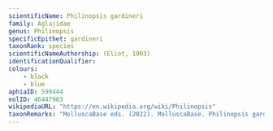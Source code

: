 ```yaml
---
scientificName: Philinopsis gardineri
family: Aglajidae
genus: Philinopsis
specificEpithet: gardineri
taxonRank: species
scientificNameAuthorship: (Eliot, 1903)
identificationQualifier: 
colours:
    - black
    - blue
aphiaID: 599444
eolID: 46447903
wikipediaURL: "https://en.wikipedia.org/wiki/Philinopsis"
taxonRemarks: "MolluscaBase eds. (2022). MolluscaBase. Philinopsis gardineri (Eliot, 1903). Accessed through: World Register of Marine Species at: https://www.marinespecies.org/aphia.php?p=taxdetails&id=599444 on 2022-02-24"
---
```

